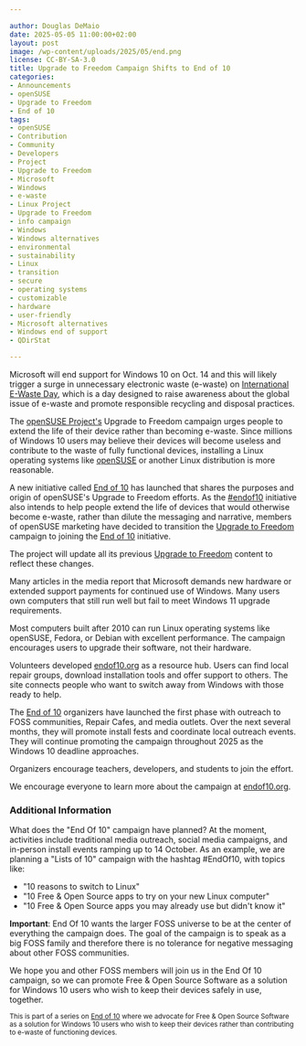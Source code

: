 ```yaml
---

author: Douglas DeMaio
date: 2025-05-05 11:00:00+02:00
layout: post
image: /wp-content/uploads/2025/05/end.png
license: CC-BY-SA-3.0
title: Upgrade to Freedom Campaign Shifts to End of 10
categories:
- Announcements
- openSUSE
- Upgrade to Freedom
- End of 10
tags:
- openSUSE
- Contribution
- Community
- Developers
- Project
- Upgrade to Freedom
- Microsoft
- Windows
- e-waste
- Linux Project
- Upgrade to Freedom 
- info campaign
- Windows
- Windows alternatives
- environmental 
- sustainability
- Linux 
- transition
- secure 
- operating systems 
- customizable 
- hardware
- user-friendly 
- Microsoft alternatives
- Windows end of support
- QDirStat

---
```


Microsoft will end support for Windows 10 on Oct. 14 and this will likely trigger a surge in unnecessary electronic waste (e-waste) on [International E-Waste Day](https://en.wikipedia.org/wiki/List_of_environmental_dates), which is a day designed to raise awareness about the global issue of e-waste and promote responsible recycling and disposal practices.

The [openSUSE Project's](https://www.opensuse.org/) Upgrade to Freedom campaign urges people to extend the life of their device rather than becoming e-waste. Since millions of Windows 10 users may believe their devices will become useless and contribute to the waste of fully functional devices, installing a Linux operating systems like [openSUSE](https://get.opensuse.org/) or another Linux distribution is more reasonable.

A new initiative called [End of 10](https://endof10.org) has launched that shares the purposes and origin of openSUSE's Upgrade to Freedom efforts. As the [#endof10](https://endof10.org) initiative also intends to help people extend the life of devices that would otherwise become e-waste, rather than dilute the messaging and narrative, members of openSUSE marketing have decided to transition the [Upgrade to Freedom](https://news.opensuse.org/category/upgrade-to-freedom) campaign to joining the [End of 10](https://endof10.org) initiative.

The project will update all its previous [Upgrade to Freedom](https://news.opensuse.org/category/upgrade-to-freedom) content to reflect these changes.

Many articles in the media report that Microsoft demands new hardware or extended support payments for continued use of Windows. Many users own computers that still run well but fail to meet Windows 11 upgrade requirements.

Most computers built after 2010 can run Linux operating systems like openSUSE, Fedora, or Debian with excellent performance. The campaign encourages users to upgrade their software, not their hardware.

Volunteers developed [endof10.org](https://endof10.org) as a resource hub. Users can find local repair groups, download installation tools and offer support to others. The site connects people who want to switch away from Windows with those ready to help.

The [End of 10](https://endof10.org) organizers have launched the first phase with outreach to FOSS communities, Repair Cafes, and media outlets. Over the next several months, they will promote install fests and coordinate local outreach events. They will continue promoting the campaign throughout 2025 as the Windows 10 deadline approaches.

Organizers encourage teachers, developers, and students to join the effort. 

We encourage everyone to learn more about the campaign at [endof10.org](https://endof10.org).

### Additional Information

What does the "End Of 10" campaign have planned? At the moment, activities include traditional media outreach, social media campaigns, and in-person install events ramping up to 14 October. As an example, we are planning a "Lists of 10" campaign with the hashtag #EndOf10, with topics like:

 - "10 reasons to switch to Linux"
 - "10 Free & Open Source apps to try on your new Linux computer"
 - "10 Free & Open Source apps you may already use but didn't know it"

**Important**: End Of 10 wants the larger FOSS universe to be at the center of everything the campaign does. The goal of the campaign is to speak as a big FOSS family and therefore there is no tolerance for negative messaging about other FOSS communities.

We hope you and other FOSS members will join us in the End Of 10 campaign, so we can promote Free & Open Source Software as a solution for Windows 10 users who wish to keep their devices safely in use, together.

<small> This is part of a series on [End of 10](https://news.opensuse.org/category/upgrade-to-freedom) where we advocate for Free & Open Source Software as a solution for Windows 10 users who wish to keep their devices rather than contributing to e-waste of functioning devices.</small>

<meta name="openSUSE, Open Source, development, Windows 10 end of support, Linux transition, Upgrade to Freedom campaign, Linux distributions, e-waste reduction, hardware sustainability, Ubuntu, Fedora, AlmaLinux, environmental benefits, secure operating systems, customizable Linux, Joanna Murzyn, KDE Akademy, electronic waste, open source, Linux alternatives, computer longevity, user-friendly Linux, live tutorials, ISO installation, Leap, Tumbleweed, Linux gaming, Linux for developers, EU, Euro, QDirStat" content="HTML,CSS,XML,JavaScript">
